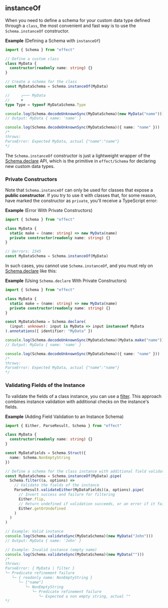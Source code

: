 ## instanceOf

When you need to define a schema for your custom data type defined through a `class`, the most convenient and fast way is to use the `Schema.instanceOf` constructor.

**Example** (Defining a Schema with `instanceOf`)

```ts twoslash
import { Schema } from "effect"

// Define a custom class
class MyData {
  constructor(readonly name: string) {}
}

// Create a schema for the class
const MyDataSchema = Schema.instanceOf(MyData)

//     ┌─── MyData
//     ▼
type Type = typeof MyDataSchema.Type

console.log(Schema.decodeUnknownSync(MyDataSchema)(new MyData("name")))
// Output: MyData { name: 'name' }

console.log(Schema.decodeUnknownSync(MyDataSchema)({ name: "name" }))
/*
throws:
ParseError: Expected MyData, actual {"name":"name"}
*/
```

The `Schema.instanceOf` constructor is just a lightweight wrapper of the [Schema.declare](/docs/schema/advanced-usage/#declaring-new-data-types) API, which is the primitive in `effect/Schema` for declaring new custom data types.

### Private Constructors

Note that `Schema.instanceOf` can only be used for classes that expose a **public constructor**.
If you try to use it with classes that, for some reason, have marked the constructor as `private`, you'll receive a TypeScript error:

**Example** (Error With Private Constructors)

```ts twoslash
import { Schema } from "effect"

class MyData {
  static make = (name: string) => new MyData(name)
  private constructor(readonly name: string) {}
}

// @errors: 2345
const MyDataSchema = Schema.instanceOf(MyData)
```

In such cases, you cannot use `Schema.instanceOf`, and you must rely on [Schema.declare](/docs/schema/advanced-usage/#declaring-new-data-types) like this:

**Example** (Using `Schema.declare` With Private Constructors)

```ts twoslash
import { Schema } from "effect"

class MyData {
  static make = (name: string) => new MyData(name)
  private constructor(readonly name: string) {}
}

const MyDataSchema = Schema.declare(
  (input: unknown): input is MyData => input instanceof MyData
).annotations({ identifier: "MyData" })

console.log(Schema.decodeUnknownSync(MyDataSchema)(MyData.make("name")))
// Output: MyData { name: 'name' }

console.log(Schema.decodeUnknownSync(MyDataSchema)({ name: "name" }))
/*
throws:
ParseError: Expected MyData, actual {"name":"name"}
*/
```

### Validating Fields of the Instance

To validate the fields of a class instance, you can use a [filter](/docs/schema/filters/). This approach combines instance validation with additional checks on the instance's fields.

**Example** (Adding Field Validation to an Instance Schema)

```ts twoslash
import { Either, ParseResult, Schema } from "effect"

class MyData {
  constructor(readonly name: string) {}
}

const MyDataFields = Schema.Struct({
  name: Schema.NonEmptyString
})

// Define a schema for the class instance with additional field validation
const MyDataSchema = Schema.instanceOf(MyData).pipe(
  Schema.filter((a, options) =>
    // Validate the fields of the instance
    ParseResult.validateEither(MyDataFields)(a, options).pipe(
      // Invert success and failure for filtering
      Either.flip,
      // Return undefined if validation succeeds, or an error if it fails
      Either.getOrUndefined
    )
  )
)

// Example: Valid instance
console.log(Schema.validateSync(MyDataSchema)(new MyData("John")))
// Output: MyData { name: 'John' }

// Example: Invalid instance (empty name)
console.log(Schema.validateSync(MyDataSchema)(new MyData("")))
/*
throws:
ParseError: { MyData | filter }
└─ Predicate refinement failure
   └─ { readonly name: NonEmptyString }
      └─ ["name"]
         └─ NonEmptyString
            └─ Predicate refinement failure
               └─ Expected a non empty string, actual ""
*/
```
